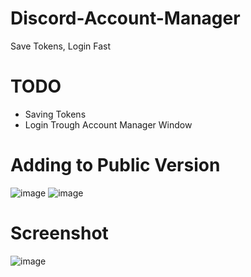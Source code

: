 # Discord-Account-Manager

Save Tokens, Login Fast

# TODO

- Saving Tokens
- Login Trough Account Manager Window

# Adding to Public Version

![image](https://user-images.githubusercontent.com/59521514/180651373-7bb44660-b74b-4b53-a73b-80109f7f0df4.png)
![image](https://user-images.githubusercontent.com/59521514/180651375-20002d99-e3d7-426f-9f84-97734d66a860.png)

# Screenshot

![image](https://user-images.githubusercontent.com/59521514/180651365-a75164b9-b829-4662-a440-b8ab62fee619.png)

